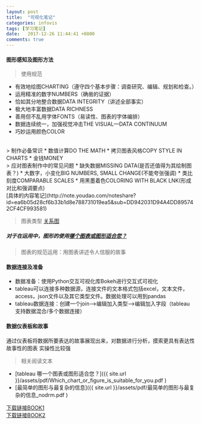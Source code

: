 ```yaml
---
layout: post
title:  "可视化笔记"
categories: infovis  
tags: [学习笔记]
date:   2017-12-26 11:44:41 +0800
comments: true
---
```


#### 图形感知及图形方法
> 使用规范
* 有效地绘图CHARTING（遵守四个基本步骤：调查研究、编辑、规划和检查。）
* 运用精准的数字NUMBERS（确凿的证据）
* 恰如其分地整合数据DATA INTEGRITY（讲述全部事实）
* 极大地丰富数据DATA RICHNESS
* 善用但不乱用字体FONTS（易读性、图表的字体编排）
* 数据连续统一，加强视觉冲击THE VISUAL—DATA CONTINUUM
* 巧妙运用颜色COLOR
<br/>
> 制作必备常识
* 数值计算DO THE MATH
* 拷贝图表风格COPY STYLE IN CHARTS
* 金钱MONEY
<br/>
> 应对图表制作中的常见问题
* 缺失数据MISSING DATA(是否还值得为其绘制图表？)
* 大数字，小变化BIG NUMBERS, SMALL CHANGE(不能夸张强调)
* 类比刻度COMPARABLE SCALES
* 用黑墨着色COLORING WITH BLACK LNK(形成对比和强调要点)
<br/>
[具体的内容笔记](http://note.youdao.com/noteshare?id=ea6b05d28cf6b33b1d8e788731019ea5&sub=DD942031D94A4DD895742CF4CF993581)

> 图表类型
[关系图](http://note.youdao.com/noteshare?id=8868eabf7e87eabd43d6cc48f09334c1)
##### 对于在运用中，图形的使用[哪个图表或图形适合您？](http://note.youdao.com/noteshare?id=0e1ee6bce9fc47e27707b0e2d3c45dde&sub=B152E99FA7B64BFD968F5AE3F8AA060A)

> 图表的规范运用：用图表讲述令人信服的故事

#### 数据连接及准备
* 数据准备：使用Python交互可视化库Bokeh进行交互式可视化
* tableau可以连接多种数据源，连接文件的文本格式包括excel，文本文件，access，json文件以及其它类型文件。数据处理可以用到pandas
* tableau数据连接：创建一个join-->编辑加入类型-->编辑加入字段（tableau支持数据混合/多个数据连接）

#### 数据仪表板和故事
通过仪表板将数据所要表达的故事展现出来，对数据进行分析，摸索更具有表达性故事性的图表
实操性比较强

> 相关阅读文本
* [tableau 哪一个图表或图形适合您？]({{ site.url }}/assets/pdf/Which_chart_or_figure_is_suitable_for_you.pdf )
* [最简单的图形与最复杂的信息]({{ site.url }}/assets/pdf/最简单的图形与最复杂的信息_nodrm.pdf )
<div markdown="0"><a href="https://pan.baidu.com/s/1dFq8UNB" class="btn btn-info">下载链接BOOK1</a></div>
<div markdown="0"><a href="https://pan.baidu.com/s/1eSET1SY" class="btn btn-info">下载链接BOOK2</a></div>
